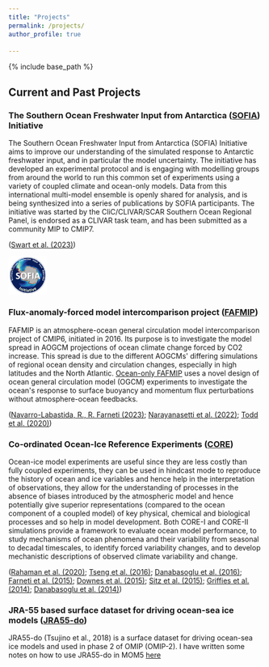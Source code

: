 ```yaml
---
title: "Projects"
permalink: /projects/
author_profile: true

---
```


{% include base_path %}

## Current and Past Projects

### The Southern Ocean Freshwater Input from Antarctica ([SOFIA](https://sofiamip.github.io/)) Initiative
The Southern Ocean Freshwater Input from Antarctica (SOFIA) Initiative aims to improve our understanding of the simulated response to Antarctic freshwater input, and in particular the model uncertainty.
The initiative has developed an experimental protocol and is engaging with modelling groups from around the world to run this common set of experiments using a variety of coupled climate and ocean-only models. Data from this international multi-model ensemble is openly shared for analysis, and is being synthesized into a series of publications by SOFIA participants.
The initiative was started by the CliC/CLIVAR/SCAR Southern Ocean Regional Panel, is endorsed as a CLIVAR task team, and has been submitted as a community MIP to CMIP7.

([Swart et al. (2023)](https://doi.org/10.5194/gmd-16-7289-2023)) 

<p align="left">
  <img src="/images/SOFIA.png" alt="SOFIA" style="width:15%;
  text-align:left"/>
<figcaption>   </figcaption>
</p>

### Flux-anomaly-forced model intercomparison project ([FAFMIP](http://www.fafmip.org/))
FAFMIP is an atmosphere-ocean general circulation model intercomparison project of CMIP6, initiated in 2016. Its purpose is to investigate the model spread in AOGCM projections of ocean climate change forced by CO2 increase. This spread is due to the different AOGCMs' differing simulations of regional ocean density and circulation changes, especially in high latitudes and the North Atlantic.
[Ocean-only FAFMIP]( https://doi.org/10.1029/2019MS002027) uses a novel design of ocean general circulation model (OGCM) experiments to investigate the ocean's response to surface buoyancy and momentum flux perturbations without atmosphere-ocean feedbacks.

([Navarro-Labastida, R., R. Farneti (2023)](https://doi.org/10.3389/fmars.2023.1208052); [Narayanasetti et al. (2022)](https://doi.org/10.1007/s00382-022-06224-1); [Todd et al. (2020)](https://doi.org/10.1029/2019MS002027))

### Co-ordinated Ocean-Ice Reference Experiments ([CORE](https://www.clivar.org/omdp/core))
Ocean-ice model experiments are useful since they are less costly than fully coupled experiments, they can be used in hindcast mode to reproduce the history of ocean and ice variables and hence help in the interpretation of observations, they allow for the understanding of processes in the absence of biases introduced by the atmospheric model and hence potentially give superior representations (compared to the ocean component of a coupled model) of key physical, chemical and biological processes and so help in model development.
Both CORE-I and CORE-II simulations provide a framework to evaluate ocean model performance, to study mechanisms of ocean phenomena and their variability from seasonal to decadal timescales, to identify forced variability changes, and to develop mechanistic descriptions of observed climate variability and change.

([Rahaman et al. (2020)](); [Tseng et al. (2016)](); [Danabasoglu et al. (2016)](); [Farneti et al. (2015)](); [Downes et al. (2015)](); [Sitz et al. (2015)](); [Griffies et al. (2014)](); [Danabasoglu et al. (2014)]())

### JRA-55 based surface dataset for driving ocean-sea ice models ([JRA55-do](https://climate.mri-jma.go.jp/pub/ocean/JRA55-do/index.html))
JRA55-do (Tsujino et al., 2018) is a surface dataset for driving ocean-sea ice models and used in phase 2 of OMIP (OMIP-2).
I have written some notes on how to use JRA55-do in MOM5 [here](https://mom-ocean.github.io/assets/pdfs/MOM5_JRA55do.pdf)
